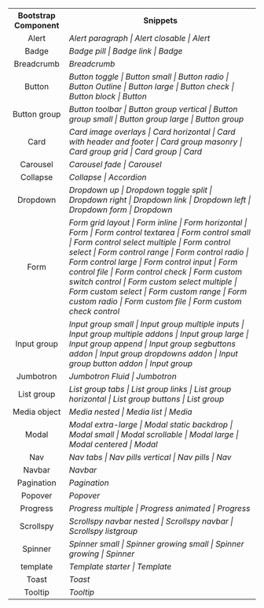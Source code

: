 <table>
<tr><th>Bootstrap Component</th><th>Snippets</th></tr>
<tr><td align="center">Alert</td><td><i>Alert paragraph | Alert closable | Alert </i></td></tr>
<tr><td align="center">Badge</td><td><i>Badge pill | Badge link | Badge </i></td></tr>
<tr><td align="center">Breadcrumb</td><td><i>Breadcrumb </i></td></tr>
<tr><td align="center">Button</td><td><i>Button toggle | Button small | Button radio | Button Outline | Button large | Button check | Button block | Button </i></td></tr>
<tr><td align="center">Button group</td><td><i>Button toolbar | Button group vertical | Button group small | Button group large | Button group </i></td></tr>
<tr><td align="center">Card</td><td><i>Card image overlays | Card horizontal | Card with header and footer | Card group masonry | Card group grid | Card group | Card </i></td></tr>
<tr><td align="center">Carousel</td><td><i>Carousel fade | Carousel </i></td></tr>
<tr><td align="center">Collapse</td><td><i>Collapse | Accordion </i></td></tr>
<tr><td align="center">Dropdown</td><td><i>Dropdown up | Dropdown toggle split | Dropdown right | Dropdown link | Dropdown left | Dropdown form | Dropdown </i></td></tr>
<tr><td align="center">Form</td><td><i>Form grid layout | Form inline | Form horizontal | Form | Form control textarea | Form control small | Form control select multiple | Form control select | Form control range | Form control radio | Form control large | Form control input | Form control file | Form control check | Form custom switch control | Form custom select multiple | Form custom select | Form custom range | Form custom radio | Form custom file | Form custom check control </i></td></tr>
<tr><td align="center">Input group</td><td><i>Input group small | Input group multiple inputs | Input group multiple addons | Input group large | Input group append | Input group segbuttons addon | Input group dropdowns addon | Input group button addon | Input group </i></td></tr>
<tr><td align="center">Jumbotron</td><td><i>Jumbotron Fluid | Jumbotron </i></td></tr>
<tr><td align="center">List group</td><td><i>List group tabs | List group links | List group horizontal | List group buttons | List group </i></td></tr>
<tr><td align="center">Media object</td><td><i>Media nested | Media list | Media </i></td></tr>
<tr><td align="center">Modal</td><td><i>Modal extra-large | Modal static backdrop | Modal small | Modal scrollable | Modal large | Modal centered | Modal </i></td></tr>
<tr><td align="center">Nav</td><td><i>Nav tabs | Nav pills vertical | Nav pills | Nav </i></td></tr>
<tr><td align="center">Navbar</td><td><i>Navbar </i></td></tr>
<tr><td align="center">Pagination</td><td><i>Pagination </i></td></tr>
<tr><td align="center">Popover</td><td><i>Popover </i></td></tr>
<tr><td align="center">Progress</td><td><i>Progress multiple | Progress animated | Progress </i></td></tr>
<tr><td align="center">Scrollspy</td><td><i>Scrollspy navbar nested | Scrollspy navbar | Scrollspy listgroup </i></td></tr>
<tr><td align="center">Spinner</td><td><i>Spinner small | Spinner growing small | Spinner growing | Spinner </i></td></tr>
<tr><td align="center">template</td><td><i>Template starter | Template </i></td></tr>
<tr><td align="center">Toast</td><td><i>Toast </i></td></tr>
<tr><td align="center">Tooltip</td><td><i>Tooltip </i></td></tr>
</table>